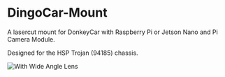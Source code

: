 # DingoCar-Mount
A lasercut mount for DonkeyCar with Raspberry Pi or Jetson Nano and Pi Camera Module.

Designed for the HSP Trojan (94185) chassis.

![With Wide Angle Lens](https://github.com/PancakeLegend/DingoCar-Mount/blob/master/Photos/Assembled%20Mount%2002.jpg?raw=true)
